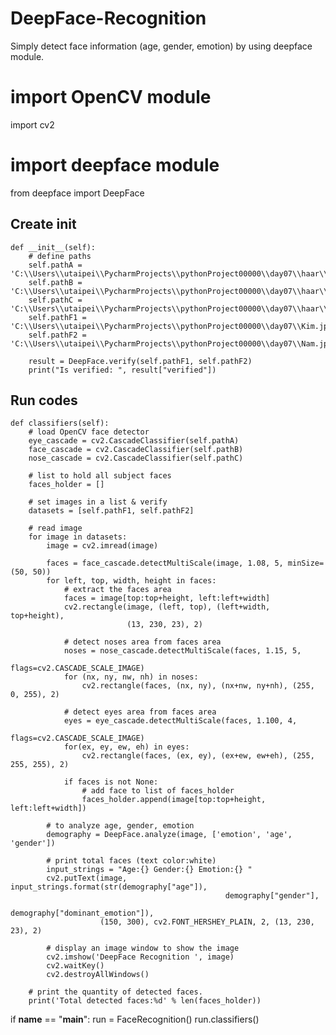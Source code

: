 # DeepFace-Recognition
Simply detect face information (age, gender, emotion) by using deepface module.


# import OpenCV module
import cv2
# import deepface module
from deepface import DeepFace


## Create init
    def __init__(self):
        # define paths
        self.pathA = 'C:\\Users\\utaipei\\PycharmProjects\\pythonProject00000\\day07\\haar\\eye.xml'
        self.pathB = 'C:\\Users\\utaipei\\PycharmProjects\\pythonProject00000\\day07\\haar\\face.xml'
        self.pathC = 'C:\\Users\\utaipei\\PycharmProjects\\pythonProject00000\\day07\\haar\\nose.xml'
        self.pathF1 = 'C:\\Users\\utaipei\\PycharmProjects\\pythonProject00000\\day07\\Kim.jpg'
        self.pathF2 = 'C:\\Users\\utaipei\\PycharmProjects\\pythonProject00000\\day07\\Nam.jpg'

        result = DeepFace.verify(self.pathF1, self.pathF2)
        print("Is verified: ", result["verified"])


## Run codes
    def classifiers(self):
        # load OpenCV face detector
        eye_cascade = cv2.CascadeClassifier(self.pathA)
        face_cascade = cv2.CascadeClassifier(self.pathB)
        nose_cascade = cv2.CascadeClassifier(self.pathC)

        # list to hold all subject faces
        faces_holder = []

        # set images in a list & verify
        datasets = [self.pathF1, self.pathF2]

        # read image
        for image in datasets:
            image = cv2.imread(image)

            faces = face_cascade.detectMultiScale(image, 1.08, 5, minSize=(50, 50))
            for left, top, width, height in faces:
                # extract the faces area
                faces = image[top:top+height, left:left+width]
                cv2.rectangle(image, (left, top), (left+width, top+height),
                              (13, 230, 23), 2)

                # detect noses area from faces area
                noses = nose_cascade.detectMultiScale(faces, 1.15, 5,
                                                      flags=cv2.CASCADE_SCALE_IMAGE)
                for (nx, ny, nw, nh) in noses:
                    cv2.rectangle(faces, (nx, ny), (nx+nw, ny+nh), (255, 0, 255), 2)

                # detect eyes area from faces area
                eyes = eye_cascade.detectMultiScale(faces, 1.100, 4,
                                                    flags=cv2.CASCADE_SCALE_IMAGE)
                for(ex, ey, ew, eh) in eyes:
                    cv2.rectangle(faces, (ex, ey), (ex+ew, ew+eh), (255, 255, 255), 2)

                if faces is not None:
                    # add face to list of faces_holder
                    faces_holder.append(image[top:top+height, left:left+width])

            # to analyze age, gender, emotion
            demography = DeepFace.analyze(image, ['emotion', 'age', 'gender'])

            # print total faces (text color:white)
            input_strings = "Age:{} Gender:{} Emotion:{} "
            cv2.putText(image, input_strings.format(str(demography["age"]),
                                                    demography["gender"],
                                                    demography["dominant_emotion"]),
                        (150, 300), cv2.FONT_HERSHEY_PLAIN, 2, (13, 230, 23), 2)

            # display an image window to show the image
            cv2.imshow('DeepFace Recognition ', image)
            cv2.waitKey()
            cv2.destroyAllWindows()

        # print the quantity of detected faces.
        print('Total detected faces:%d' % len(faces_holder))


if __name__ == "__main__":
    run = FaceRecognition()
    run.classifiers()
